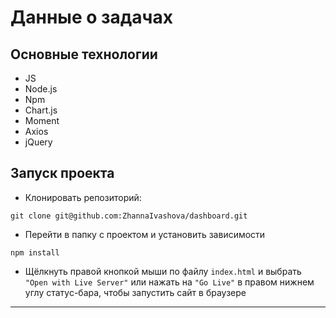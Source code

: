 # Данные о задачах

## Основные технологии

- JS
- Node.js
- Npm
- Chart.js
- Moment
- Axios
- jQuery

## Запуск проекта

- Клонировать репозиторий:

```
git clone git@github.com:ZhannaIvashova/dashboard.git

```

- Перейти в папку с проектом и установить зависимости

```
npm install

```

- Щёлкнуть правой кнопкой мыши по файлу `index.html` и выбрать `"Open with Live Server"` или нажать на `"Go Live"` в правом нижнем углу статус-бара, чтобы запустить сайт в браузере

---
